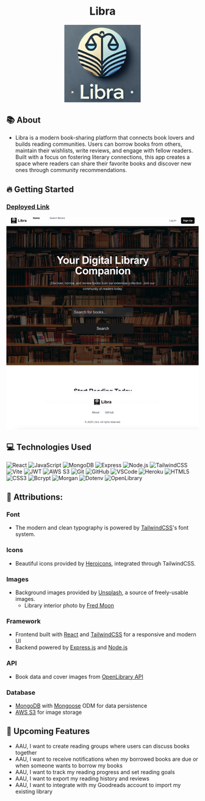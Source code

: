 <h1 align="center">Libra</h1>
<div align="center">
  <img src="frontend/src/assets/Logo.png" alt="Libra Logo" width="200"/>
</div>

## :books: About
- Libra is a modern book-sharing platform that connects book lovers and builds reading communities. Users can borrow books from others, maintain their wishlists, write reviews, and engage with fellow readers. Built with a focus on fostering literary connections, this app creates a space where readers can share their favorite books and discover new ones through community recommendations.

## :fire: Getting Started
### [Deployed Link](https://libraa-f99a652e290b.herokuapp.com/)

<div align="center">
  <img src="frontend/src/assets/LandingPage.png" alt="Libra Landing Page" width="800"/>
</div>

## :computer: Technologies Used
![React](https://img.shields.io/badge/-React-05122A?style=flat&logo=react)
![JavaScript](https://img.shields.io/badge/-JavaScript-05122A?style=flat&logo=javascript)
![MongoDB](https://img.shields.io/badge/-MongoDB-05122A?style=flat&logo=mongodb)
![Express](https://img.shields.io/badge/-Express-05122A?style=flat&logo=express)
![Node.js](https://img.shields.io/badge/-Node.js-05122A?style=flat&logo=node.js)
![TailwindCSS](https://img.shields.io/badge/-TailwindCSS-05122A?style=flat&logo=tailwindcss)
![Vite](https://img.shields.io/badge/-Vite-05122A?style=flat&logo=vite)
![JWT](https://img.shields.io/badge/-JWT-05122A?style=flat&logo=jsonwebtokens)
![AWS S3](https://img.shields.io/badge/-AWS_S3-05122A?style=flat&logo=amazons3)
![Git](https://img.shields.io/badge/-Git-05122A?style=flat&logo=git)
![GitHub](https://img.shields.io/badge/-GitHub-05122A?style=flat&logo=github)
![VSCode](https://img.shields.io/badge/-VS_Code-05122A?style=flat&logo=visualstudio)
![Heroku](https://img.shields.io/badge/-Heroku-05122A?style=flat&logo=heroku)
![HTML5](https://img.shields.io/badge/-HTML5-05122A?style=flat&logo=html5)
![CSS3](https://img.shields.io/badge/-CSS3-05122A?style=flat&logo=css3)
![Bcrypt](https://img.shields.io/badge/-Bcrypt-05122A?style=flat&logo=npm)
![Morgan](https://img.shields.io/badge/-Morgan-05122A?style=flat&logo=npm)
![Dotenv](https://img.shields.io/badge/-Dotenv-05122A?style=flat&logo=npm)
![OpenLibrary](https://img.shields.io/badge/-OpenLibrary_API-05122A?style=flat&logo=openlibrary)

## :electric_plug: Attributions:
### Font
- The modern and clean typography is powered by [TailwindCSS](https://tailwindcss.com/)'s font system.

### Icons
- Beautiful icons provided by [Heroicons](https://heroicons.com/), integrated through TailwindCSS.

### Images
- Background images provided by [Unsplash](https://unsplash.com/), a source of freely-usable images.
  - Library interior photo by [Fred Moon](https://unsplash.com/photos/0rVSHQoP4_4)

### Framework
- Frontend built with [React](https://reactjs.org/) and [TailwindCSS](https://tailwindcss.com/) for a responsive and modern UI
- Backend powered by [Express.js](https://expressjs.com/) and [Node.js](https://nodejs.org/)

### API 
- Book data and cover images from [OpenLibrary API](https://openlibrary.org/developers/api)

### Database 
- [MongoDB](https://www.mongodb.com/) with [Mongoose](https://mongoosejs.com/) ODM for data persistence
- [AWS S3](https://aws.amazon.com/s3/) for image storage

## :satellite: Upcoming Features
- AAU, I want to create reading groups where users can discuss books together
- AAU, I want to receive notifications when my borrowed books are due or when someone wants to borrow my books
- AAU, I want to track my reading progress and set reading goals
- AAU, I want to export my reading history and reviews
- AAU, I want to integrate with my Goodreads account to import my existing library

